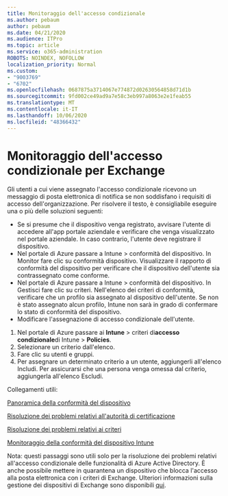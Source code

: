 ```yaml
---
title: Monitoraggio dell'accesso condizionale
ms.author: pebaum
author: pebaum
ms.date: 04/21/2020
ms.audience: ITPro
ms.topic: article
ms.service: o365-administration
ROBOTS: NOINDEX, NOFOLLOW
localization_priority: Normal
ms.custom:
- "9003769"
- "6702"
ms.openlocfilehash: 0687875a3714067e774872d02630564858d71d1b
ms.sourcegitcommit: 9fd002ce49ad9a7e58c3eb997a8063e2e1feab55
ms.translationtype: MT
ms.contentlocale: it-IT
ms.lasthandoff: 10/06/2020
ms.locfileid: "48366432"
---
```

# <a name="monitoring-conditional-access-for-exchange"></a>Monitoraggio dell'accesso condizionale per Exchange

Gli utenti a cui viene assegnato l'accesso condizionale ricevono un messaggio di posta elettronica di notifica se non soddisfano i requisiti di accesso dell'organizzazione. Per risolvere il testo, è consigliabile eseguire una o più delle soluzioni seguenti:

- Se si presume che il dispositivo venga registrato, avvisare l'utente di accedere all'app portale aziendale e verificare che venga visualizzato nel portale aziendale. In caso contrario, l'utente deve registrare il dispositivo.
- Nel portale di Azure passare a Intune > conformità del dispositivo. In Monitor fare clic su conformità dispositivo. Visualizzare il rapporto di conformità del dispositivo per verificare che il dispositivo dell'utente sia contrassegnato come conforme.
- Nel portale di Azure passare a Intune > conformità del dispositivo. In Gestisci fare clic su criteri. Nell'elenco dei criteri di conformità, verificare che un profilo sia assegnato al dispositivo dell'utente. Se non è stato assegnato alcun profilo, Intune non sarà in grado di confermare lo stato di conformità del dispositivo.
- Modificare l'assegnazione di accesso condizionale dell'utente.

1. Nel portale di Azure passare ai **Intune**  >  criteri di**accesso condizionale**di Intune  >  **Policies**.
2. Selezionare un criterio dall'elenco.
3. Fare clic su utenti e gruppi.
4. Per assegnare un determinato criterio a un utente, aggiungerli all'elenco Includi. Per assicurarsi che una persona venga omessa dal criterio, aggiungerla all'elenco Escludi.

Collegamenti utili:

[Panoramica della conformità del dispositivo](https://docs.microsoft.com/intune/device-compliance-get-started)

[Risoluzione dei problemi relativi all'autorità di certificazione](https://docs.microsoft.com/intune/troubleshoot-conditional-access)

[Risoluzione dei problemi relativi ai criteri](https://docs.microsoft.com/intune/troubleshoot-policies-in-microsoft-intune)

[Monitoraggio della conformità del dispositivo Intune](https://docs.microsoft.com/intune/compliance-policy-monitor)

Nota: questi passaggi sono utili solo per la risoluzione dei problemi relativi all'accesso condizionale delle funzionalità di Azure Active Directory. È anche possibile mettere in quarantena un dispositivo che blocca l'accesso alla posta elettronica con i criteri di Exchange. Ulteriori informazioni sulla gestione dei dispositivi di Exchange sono disponibili [qui](<https://docs.microsoft.com/previous-versions/office/exchange-server-2010/ff959225(v=exchg.141>).
